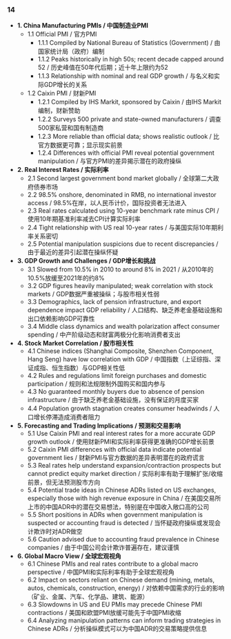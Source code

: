 ### 14
- **1. China Manufacturing PMIs / 中国制造业PMI**
    - 1.1 Official PMI / 官方PMI
        - 1.1.1 Compiled by National Bureau of Statistics (Government) / 由国家统计局（政府）编制
        - 1.1.2 Peaks historically in high 50s; recent decade capped around 52 / 历史峰值在50年代后期；近十年上限约为52
        - 1.1.3 Relationship with nominal and real GDP growth / 与名义和实际GDP增长的关系
    - 1.2 Caixin PMI / 财新PMI
        - 1.2.1 Compiled by IHS Markit, sponsored by Caixin / 由IHS Markit编制，财新赞助
        - 1.2.2 Surveys 500 private and state-owned manufacturers / 调查500家私营和国有制造商
        - 1.2.3 More reliable than official data; shows realistic outlook / 比官方数据更可靠；显示现实前景
        - 1.2.4 Differences with official PMI reveal potential government manipulation / 与官方PMI的差异揭示潜在的政府操纵
- **2. Real Interest Rates / 实际利率**
    - 2.1 Second largest government bond market globally / 全球第二大政府债券市场
    - 2.2 98.5% onshore, denominated in RMB, no international investor access / 98.5%在岸，以人民币计价，国际投资者无法进入
    - 2.3 Real rates calculated using 10-year benchmark rate minus CPI / 使用10年期基准利率减去CPI计算实际利率
    - 2.4 Tight relationship with US real 10-year rates / 与美国实际10年期利率关系密切
    - 2.5 Potential manipulation suspicions due to recent discrepancies / 由于最近的差异引起潜在操纵怀疑
- **3. GDP Growth and Challenges / GDP增长和挑战**
    - 3.1 Slowed from 10.5% in 2010 to around 8% in 2021 / 从2010年的10.5%放缓至2021年的约8%
    - 3.2 GDP figures heavily manipulated; weak correlation with stock markets / GDP数据严重被操纵；与股市相关性弱
    - 3.3 Demographics, lack of pension infrastructure, and export dependence impact GDP reliability / 人口结构、缺乏养老金基础设施和出口依赖影响GDP可靠性
    - 3.4 Middle class dynamics and wealth polarization affect consumer spending / 中产阶级动态和财富两极分化影响消费者支出
- **4. Stock Market Correlation / 股市相关性**
    - 4.1 Chinese indices (Shanghai Composite, Shenzhen Component, Hang Seng) have low correlation with GDP / 中国指数（上证综指、深证成指、恒生指数）与GDP相关性低
    - 4.2 Rules and regulations limit foreign purchases and domestic participation / 规则和法规限制外国购买和国内参与
    - 4.3 No guaranteed monthly buyers due to absence of pension infrastructure / 由于缺乏养老金基础设施，没有保证的月度买家
    - 4.4 Population growth stagnation creates consumer headwinds / 人口增长停滞造成消费者阻力
- **5. Forecasting and Trading Implications / 预测和交易影响**
    - 5.1 Use Caixin PMI and real interest rates for a more accurate GDP growth outlook / 使用财新PMI和实际利率获得更准确的GDP增长前景
    - 5.2 Caixin PMI differences with official data indicate potential government lies / 财新PMI与官方数据的差异表明潜在的政府谎言
    - 5.3 Real rates help understand expansion/contraction prospects but cannot predict equity market direction / 实际利率有助于理解扩张/收缩前景，但无法预测股市方向
    - 5.4 Potential trade ideas in Chinese ADRs listed on US exchanges, especially those with high revenue exposure in China / 在美国交易所上市的中国ADR中的潜在交易想法，特别是在中国收入敞口高的公司
    - 5.5 Short positions in ADRs when government manipulation is suspected or accounting fraud is detected / 当怀疑政府操纵或发现会计欺诈时对ADR做空
    - 5.6 Caution advised due to accounting fraud prevalence in Chinese companies / 由于中国公司会计欺诈普遍存在，建议谨慎
- **6. Global Macro View / 全球宏观视角**
    - 6.1 Chinese PMIs and real rates contribute to a global macro perspective / 中国PMI和实际利率有助于全球宏观视角
    - 6.2 Impact on sectors reliant on Chinese demand (mining, metals, autos, chemicals, construction, energy) / 对依赖中国需求的行业的影响（矿业、金属、汽车、化学品、建筑、能源）
    - 6.3 Slowdowns in US and EU PMIs may precede Chinese PMI contractions / 美国和欧盟PMI放缓可能先于中国PMI收缩
    - 6.4 Analyzing manipulation patterns can inform trading strategies in Chinese ADRs / 分析操纵模式可以为中国ADR的交易策略提供信息
